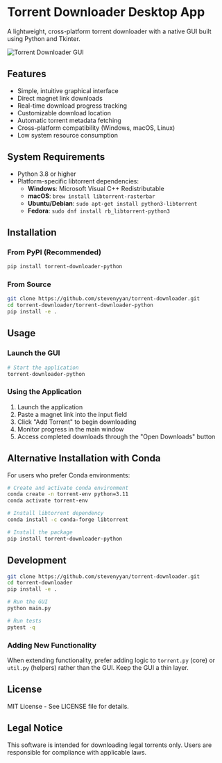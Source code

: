 # Torrent Downloader Desktop App

A lightweight, cross-platform torrent downloader with a native GUI built using Python and Tkinter.

![Torrent Downloader GUI](https://github.com/stevenyyan/torrent-downloader/raw/main/torrent-downloader-python/screenshots/app_screenshot.png)

## Features

- Simple, intuitive graphical interface
- Direct magnet link downloads
- Real-time download progress tracking
- Customizable download location
- Automatic torrent metadata fetching
- Cross-platform compatibility (Windows, macOS, Linux)
- Low system resource consumption

## System Requirements

- Python 3.8 or higher
- Platform-specific libtorrent dependencies:
  - **Windows**: Microsoft Visual C++ Redistributable
  - **macOS**: `brew install libtorrent-rasterbar`
  - **Ubuntu/Debian**: `sudo apt-get install python3-libtorrent`
  - **Fedora**: `sudo dnf install rb_libtorrent-python3`

## Installation

### From PyPI (Recommended)

```bash
pip install torrent-downloader-python
```

### From Source

```bash
git clone https://github.com/stevenyyan/torrent-downloader.git
cd torrent-downloader/torrent-downloader-python
pip install -e .
```

## Usage

### Launch the GUI

```bash
# Start the application
torrent-downloader-python
```

### Using the Application

1. Launch the application
2. Paste a magnet link into the input field
3. Click "Add Torrent" to begin downloading
4. Monitor progress in the main window
5. Access completed downloads through the "Open Downloads" button

## Alternative Installation with Conda

For users who prefer Conda environments:

```bash
# Create and activate conda environment
conda create -n torrent-env python=3.11
conda activate torrent-env

# Install libtorrent dependency
conda install -c conda-forge libtorrent

# Install the package
pip install torrent-downloader-python
```

## Development

```bash
git clone https://github.com/stevenyyan/torrent-downloader.git
cd torrent-downloader
pip install -e .

# Run the GUI
python main.py

# Run tests
pytest -q
```

### Adding New Functionality

When extending functionality, prefer adding logic to `torrent.py` (core) or `util.py` (helpers) rather than the GUI. Keep the GUI a thin layer.

## License

MIT License - See LICENSE file for details.

## Legal Notice

This software is intended for downloading legal torrents only. Users are responsible for compliance with applicable laws. 